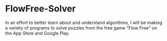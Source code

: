 # FlowFree-Solver
In an effort to better learn about and understand algorithms, I will be making a variety of programs to solve puzzles from the free game "Flow Free" on the App Store and Google Play.